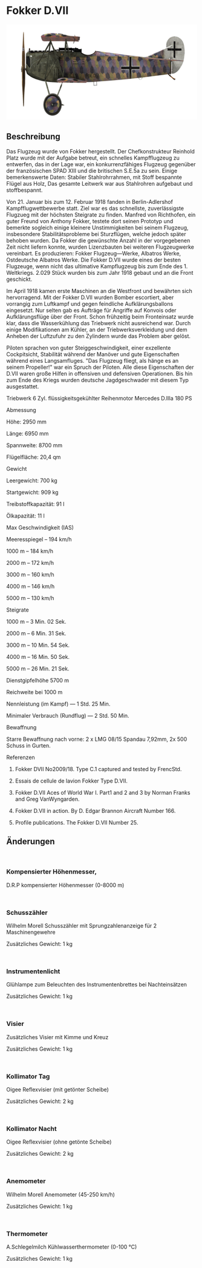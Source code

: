 # Fokker D.VII
  

  
![fokkerd7](../images/fokkerd7.png)
  

  
## Beschreibung
  

  
Das Flugzeug wurde von Fokker hergestellt. Der Chefkonstrukteur Reinhold Platz wurde mit der Aufgabe betreut, ein schnelles Kampfflugzeug zu entwerfen, das in der Lage war, ein konkurrenzfähiges Flugzeug gegenüber der französischen SPAD XIII und die britischen S.E.5a zu sein. Einige bemerkenswerte Daten: Stabiler Stahlrohrrahmen, mit Stoff bespannte Flügel aus Holz, Das gesamte Leitwerk war aus Stahlrohren aufgebaut und stoffbespannt.
  

  
Von 21. Januar bis zum 12. Februar 1918 fanden in Berlin-Adlershof Kampfflugwettbewerbe statt. Ziel war es das schnellste, zuverlässigste Flugzueg mit der höchsten Steigrate zu finden. Manfred von Richthofen, ein guter Freund von Anthony Fokker, testete dort seinen Prototyp und bemerkte sogleich einige kleinere Unstimmigkeiten bei seinem Flugzeug, insbesondere Stabilitätsprobleme bei Sturzflügen, welche jedoch später behoben wurden. Da Fokker die gewünschte Anzahl in der vorgegebenen Zeit nicht liefern konnte, wurden Lizenzbauten bei weiteren Flugzeugwerke vereinbart. Es produzieren: Fokker Flugzeug—Werke, Albatros Werke, Ostdeutsche Albatros Werke. Die Fokker D.VII wurde eines der besten Flugzeuge, wenn nicht das ultimative Kampflugzeug bis zum Ende des 1. Weltkriegs. 2.029 Stück wurden bis zum Jahr 1918 gebaut und an die Front geschickt.
  

  
Im April 1918 kamen erste Maschinen an die Westfront und bewährten sich hervorragend. Mit der Fokker D.VII wurden Bomber escortiert, aber vorrangig zum Luftkampf und gegen feindliche Aufklärungsballons eingesetzt. Nur selten gab es Aufträge für Angriffe auf Konvois oder Aufklärungsflüge über der Front. Schon frühzeitig beim Fronteinsatz wurde klar, dass die Wasserkühlung das Triebwerk nicht ausreichend war. Durch einige Modifikationen am Kühler, an der Triebwerksverkleidung und dem Anheben der Luftzufuhr zu den Zylindern wurde das Problem aber gelöst.
  

  
Piloten sprachen von guter Steiggeschwindigkeit, einer exzellente Cockpitsicht, Stabilität während der Manöver und gute Eigenschaften während eines Langsamfluges. "Das Flugzeug fliegt, als hänge es an seinem Propeller!" war ein Spruch der Piloten. Alle diese Eigenschaften der D.VII waren große Hilfen in offensiven und defensiven Operationen. Bis hin zum Ende des Kriegs wurden deutsche Jagdgeschwader mit diesem Typ ausgestattet. 
  

  

  
Triebwerk 6 Zyl. flüssigkeitsgekühlter Reihenmotor Mercedes D.IIIa 180 PS
  

  
Abmessung
  
Höhe: 2950 mm
  
Länge: 6950 mm
  
Spannweite: 8700 mm
  
Flügelfläche: 20,4 qm
  

  
Gewicht
  
Leergewicht: 700 kg
  
Startgewicht: 909 kg
  
Treibstoffkapazität: 91 l
  
Ölkapazität: 11 l
  

  
Max Geschwindigkeit (IAS)
  
Meeresspiegel – 194 km/h
  
1000 m – 184 km/h
  
2000 m – 172 km/h
  
3000 m – 160 km/h
  
4000 m – 146 km/h
  
5000 m – 130 km/h
  

  
Steigrate
  
1000 m –  3 Min. 02 Sek.
  
2000 m –  6 Min. 31 Sek.
  
3000 m – 10 Min. 54 Sek.
  
4000 m – 16 Min. 50 Sek.
  
5000 m – 26 Min. 21 Sek.
  

  
Dienstgipfelhöhe 5700 m
  

  
Reichweite bei 1000 m
  
Nennleistung (im Kampf) — 1 Std. 25 Min.
  
Minimaler Verbrauch (Rundflug) — 2 Std. 50 Min.
  

  
Bewaffnung
  
Starre Bewaffnung nach vorne: 2 х LMG 08/15 Spandau 7,92mm, 2x 500 Schuss in Gurten.
  

  
Referenzen
  
1) Fokker DVII No2009/18. Type C.1 captured and tested by FrencStd.
  
2) Essais de cellule de lavion Fokker Type D.VII.
  
3) Fokker D.VII Aces of World War I. Part1 and 2 and 3 by Norman Franks and Greg VanWyngarden.
  
4) Fokker D.VII in action. By D. Edgar Brannon Aircraft Number 166.
  
5) Profile publications. The Fokker D.VII Number 25.
  

  
## Änderungen
  
﻿
  
  
### Kompensierter Höhenmesser,
  

  
D.R.P kompensierter Höhenmesser (0-8000 m)
  
﻿
  
  
### Schusszähler
  

  
Wilhelm Morell Schusszähler mit Sprungzahlenanzeige für 2 Maschinengewehre
  
Zusätzliches Gewicht: 1 kg
  
﻿
  
  
### Instrumentenlicht
  

  
Glühlampe zum Beleuchten des Instrumentenbrettes bei Nachteinsätzen
  
Zusätzliches Gewicht: 1 kg
  
﻿
  
  
### Visier
  

  
Zusätzliches Visier mit Kimme und Kreuz
  
Zusätzliches Gewicht: 1 kg
  
﻿
  
  
### Kollimator Tag
  

  
Oigee Reflexvisier (mit getönter Scheibe)
  
Zusätzliches Gewicht: 2 kg
  
﻿
  
  
### Kollimator Nacht
  

  
Oigee Reflexvisier (ohne getönte Scheibe)
  
Zusätzliches Gewicht: 2 kg
  
﻿
  
  
### Anemometer
  

  
Wilhelm Morell Anemometer (45-250 km/h)
  
Zusätzliches Gewicht: 1 kg
  
﻿
  
  
### Thermometer
  

  
A.Schlegelmilch Kühlwasserthermometer (0-100 °C)
  
Zusätzliches Gewicht: 1 kg
  
